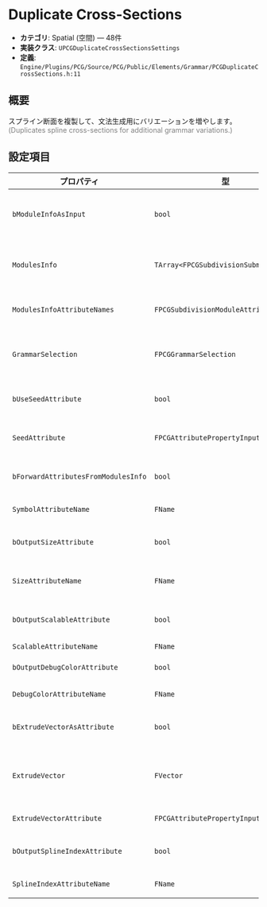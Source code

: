 # Duplicate Cross-Sections

- **カテゴリ**: Spatial (空間) — 48件
- **実装クラス**: `UPCGDuplicateCrossSectionsSettings`
- **定義**: `Engine/Plugins/PCG/Source/PCG/Public/Elements/Grammar/PCGDuplicateCrossSections.h:11`

## 概要

スプライン断面を複製して、文法生成用にバリエーションを増やします。<br><span style='color:gray'>(Duplicates spline cross-sections for additional grammar variations.)</span>

## 設定項目


| プロパティ | 型 | 初期値 | 説明 |
| --- | --- | --- | --- |
| `bModuleInfoAsInput` | `bool` | `false` | 入力属性セットからサブディビジョンモジュール情報を受け取り、設定を上書きします。 |
| `ModulesInfo` | `TArray<FPCGSubdivisionSubmodule>` | なし | 利用するモジュール定義の固定リスト。外部入力を使わない場合にここで構成を記述します。 |
| `ModulesInfoAttributeNames` | `FPCGSubdivisionModuleAttributeNames` | なし | 入力属性からモジュール情報を参照する際の属性名マッピング。 |
| `GrammarSelection` | `FPCGGrammarSelection` | なし | モジュール適用ルールを符号化した文字列。構文規則を切り替える際に使用します。 |
| `bUseSeedAttribute` | `bool` | `false` | サブディビジョンのランダムシードを属性から取得するかどうか。 |
| `SeedAttribute` | `FPCGAttributePropertyInputSelector` | なし | シード値を読み取る属性。整数へ変換できる値が必要です。 |
| `bForwardAttributesFromModulesInfo` | `bool` | `false` | 入力の ModulesInfo に含まれる属性を出力へ転送します。 |
| `SymbolAttributeName` | `FName` | `PCGSubdivisionBase::Constants::SymbolAttributeName` | 生成される記号（モジュールID）を格納する属性名。 |
| `bOutputSizeAttribute` | `bool` | `true` | モジュールごとのサイズ値を属性として出力するかどうか。 |
| `SizeAttributeName` | `FName` | `PCGSubdivisionBase::Constants::SizeAttributeName` | サイズ属性の名称。`bOutputSizeAttribute` が有効な場合に使用します。 |
| `bOutputScalableAttribute` | `bool` | `true` | モジュールがスケーラブルかを示す属性を出力するか。 |
| `ScalableAttributeName` | `FName` | `PCGSubdivisionBase::Constants::ScalableAttributeName` | スケーラブル属性の名称。 |
| `bOutputDebugColorAttribute` | `bool` | `false` | デバッグ用カラー属性を生成します。 |
| `DebugColorAttributeName` | `FName` | `PCGSubdivisionBase::Constants::DebugColorAttributeName` | デバッグカラー属性の名称。 |
| `bExtrudeVectorAsAttribute` | `bool` | `false` | 押し出しベクトルを固定値ではなく入力属性から取得します。 |
| `ExtrudeVector` | `FVector` | `(0.0, 0.0, 1000.0)` | 押し出し方向と距離の固定値。`bExtrudeVectorAsAttribute = false` の場合に使用されます。 |
| `ExtrudeVectorAttribute` | `FPCGAttributePropertyInputSelector` | なし | 押し出しベクトルを読み取る属性。 |
| `bOutputSplineIndexAttribute` | `bool` | `true` | 出力ポイントに元スプラインのインデックスを付与します。 |
| `SplineIndexAttributeName` | `FName` | `TEXT("SplineIndex")` | スプラインインデックス属性の名称。 |
